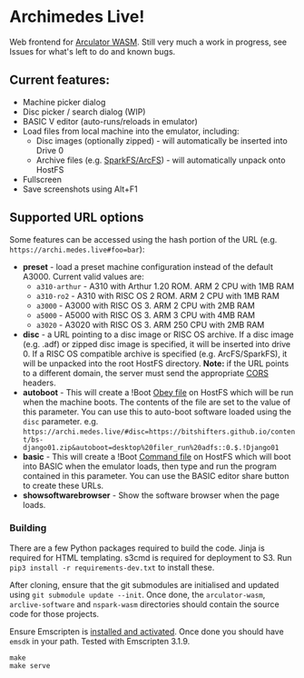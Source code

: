 # Archimedes Live!

Web frontend for [Arculator WASM](https://github.com/pdjstone/arculator-wasm). Still very much a work in progress, see Issues for what's left to do and known bugs.

## Current features:

* Machine picker dialog
* Disc picker / search dialog (WIP)
* BASIC V editor (auto-runs/reloads in emulator)
* Load files from local machine into the emulator, including:
  * Disc images (optionally zipped) - will automatically be inserted into Drive 0
  * Archive files (e.g. [SparkFS/ArcFS](https://github.com/pdjstone/nspark-wasm)) - will automatically unpack onto HostFS
* Fullscreen
* Save screenshots using Alt+F1

## Supported URL options

Some features can be accessed using the hash portion of the URL (e.g. `https://archi.medes.live#foo=bar`):
* **preset** - load a preset machine configuration instead of the default A3000. Current valid values are:
  * `a310-arthur` - A310 with Arthur 1.20 ROM. ARM 2 CPU with 1MB RAM
  * `a310-ro2` - A310 with RISC OS 2 ROM. ARM 2 CPU with 1MB RAM 
  * `a3000` - A3000 with RISC OS 3. ARM 2 CPU with 2MB RAM
  * `a5000` - A5000 with RISC OS 3. ARM 3 CPU with 4MB RAM
  * `a3020` - A3020 with RISC OS 3. ARM 250 CPU with 2MB RAM 
* **disc** - a URL pointing to a disc image or RISC OS archive. If a disc image (e.g. .adf) or zipped disc image is specified, it will be inserted into drive 0. If a RISC OS compatible archive is specified (e.g. ArcFS/SparkFS), it will be unpacked into the root HostFS directory. **Note:** if the URL points to a different domain, the server must send the appropriate [CORS](https://developer.mozilla.org/en-US/docs/Web/HTTP/Headers/Access-Control-Allow-Origin) headers.  
* **autoboot** - This will create a !Boot [Obey file](https://www.riscosopen.org/wiki/documentation/show/Introduction%20to%20Obey) on HostFS which will be run when the machine boots. The contents of the file are set to the value of this parameter. You can use this to auto-boot software loaded using the `disc` parameter. e.g. `https://archi.medes.live/#disc=https://bitshifters.github.io/content/bs-django01.zip&autoboot=desktop%20filer_run%20adfs::0.$.!Django01`
* **basic** - This will create a !Boot [Command file](https://www.riscosopen.org/wiki/documentation/show/*Exec) on HostFS which will boot into BASIC when the emulator loads, then type and run the program contained in this parameter. You can use the BASIC editor share button to create these URLs.
* **showsoftwarebrowser** - Show the software browser when the page loads.

### Building

There are a few Python packages required to build the code. Jinja is required for HTML templating. s3cmd is required for deployment to S3. Run `pip3 install -r requirements-dev.txt` to install these.

After cloning, ensure that the git submodules are initialised and updated using `git submodule update --init`. Once done, the `arculator-wasm`, `arclive-software` and `nspark-wasm` directories should contain the source code for those projects.

Ensure Emscripten is [installed and activated](https://emscripten.org/docs/getting_started/downloads.html). Once done you should have `emsdk` in your path. Tested with Emscripten 3.1.9.

```
make
make serve
```